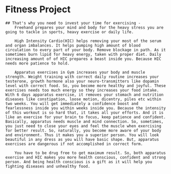 # Fitness Project
	## That's why you need to invest your time for exercising -
		Freehand prepares your mind and body for the heavy stress you are going to tackle in sports, heavy exercise or daily life.

		High Intensity Cardio(HIC) helps removing your most of the serum and organ imbalances. It helps pumping high amount of blood circulation to every part of your body. Remove blockage in path. As it sometimes burn lipid for heavy energy, taken with proper diet. Daily increasing amount of of HIC prepares a beast inside you. Because HIC needs more patience to hold.
		
		Apparatus exercises in Gym increases your body and muscle strength. Weight training with correct daily routine increases your testerone, growth hormone also your neuro-transmitters like dopamin level with correct food. So, you become more healthy and joyful. These exercises needs too much energy so they increases your food intake. With 6 days apparatus exercise, it removes your stomach and nutrition diseases like constipation, loose motion, dicentry, piles etc within two weeks. You will get immediately a confidence boost and fearlessness inside you within weeks inside you. Because the intensity of this workout is so hard that, it takes all your efforts. And it is like an exercise for your brain to focus, keep patience and confident. Basically, apparatus needs muscle and mind connection. So, sometimes, you just need to close your eyes and feel the muscle when exercising for better result. So, naturally, you become more aware of your body and environment. Thus it makes you a superior person. You will look beautiful in any dress as you will have basic shape. But, apparatus exercises are dangerous if not accomplished in correct form.

		You have to be drug free to get maximum result. So, both apparatus exercise and HIC makes you more health conscious, confident and strong person. And being health conscious is a gift as it will help you fighting diseases and unhealthy food.